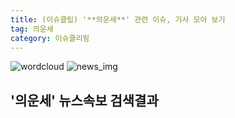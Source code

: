 ```yaml
---
title: (이슈클립) '**의운세**' 관련 이슈, 기사 모아 보기
tag: 의운세
category: 이슈클리핑
---
```

![wordcloud](https://s3.ap-northeast-2.amazonaws.com/lyrics101-wordcloud/2018-09-07-1536271676.png)
![news_img](https://user-images.githubusercontent.com/42597476/44507050-1206f400-a6e4-11e8-8d98-7ffbfebb353f.png)
## **'**의운세**'** 뉴스속보 검색결과

